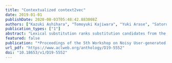 ```yaml
---
title: "Contextualized context2vec"
date: 2019-01-01
publishDate: 2020-08-03T05:48:42.883008Z
authors: ["Kazuki Ashihara", "Tomoyuki Kajiwara", "Yuki Arase", "Satoru Uchida"]
publication_types: ["1"]
abstract: "Lexical substitution ranks substitution candidates from the viewpoint of paraphrasability for a target word in a given sentence. There are two major approaches for lexical substitution: (1) generating contextualized word embeddings by assigning multiple embeddings to one word and (2) generating context embeddings using the sentence. Herein we propose a method that combines these two approaches to contextualize word embeddings for lexical substitution. Experiments demonstrate that our method outperforms the current state-of-the-art method. We also create CEFR-LP, a new evaluation dataset for the lexical substitution task. It has a wider coverage of substitution candidates than previous datasets and assigns English proficiency levels to all target words and substitution candidates."
featured: false
publication: "*Proceedings of the 5th Workshop on Noisy User-generated Text (W-NUT 2019)*"
url_pdf: "https://www.aclweb.org/anthology/D19-5552"
doi: "10.18653/v1/D19-5552"
---
```


